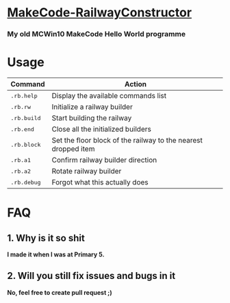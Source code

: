 # [MakeCode-RailwayConstructor](https://github.com/Endermanbugzjfc/MakeCode-RailwayConstructor)
### My old MCWin10 MakeCode Hello World programme

# Usage
| Command | Action |
| ------- | ------ |
| <kbd> .rb.help  </kbd> | Display the available commands list |
| <kbd> .rb.rw  </kbd> | Initialize a railway builder |
| <kbd> .rb.build </kbd> | Start building the railway |
| <kbd> .rb.end </kbd> | Close all the initialized builders |
| <kbd> .rb.block </kbd> | Set the floor block of the railway to the nearest dropped item |
| <kbd> .rb.a1 </kbd> | Confirm railway builder direction |
| <kbd> .rb.a2 </kbd> | Rotate railway builder |
| <kbd> .rb.debug </kbd> | Forgot what this actually does |

# FAQ
## 1. Why is it so shit
**I made it when I was at Primary 5.**
## 2. Will you still fix issues and bugs in it
**No, feel free to create pull request ;)**

